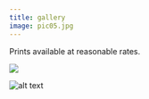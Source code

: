 ```yaml
---
title: gallery
image: pic05.jpg
---
```

Prints available at reasonable rates. 

<img src="/assets/images/pic01.jpg" />

![alt text](/assets/images/pic01.jpg "Shore")

